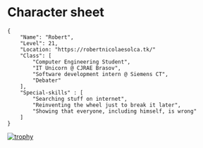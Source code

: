 # Character sheet
```
{
    "Name": "Robert",  
    "Level": 21,  
    "Location: "https://robertnicolaesolca.tk/"
    "Class": [
        "Computer Engineering Student",
        "IT Unicorn @ CJRAE Brasov",
        "Software development intern @ Siemens CT",
        "Debater"
    ],
    "Special-skills" : [
        "Searching stuff on internet",
        "Reinventing the wheel just to break it later",
        "Showing that everyone, including himself, is wrong"
    ]
} 
```
[![trophy](https://github-profile-trophy.vercel.app/?username=q1e123)](https://github.com/ryo-ma/github-profile-q1e123)
